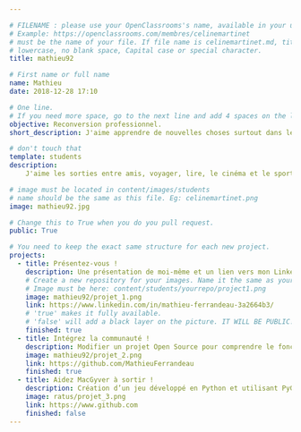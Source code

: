 ```yaml
---

# FILENAME : please use your OpenClassrooms's name, available in your url.
# Example: https://openclassrooms.com/membres/celinemartinet
# must be the name of your file. If file name is celinemartinet.md, title is celinemartinet.
# lowercase, no blank space, Capital case or special character.
title: mathieu92

# First name or full name
name: Mathieu
date: 2018-12-28 17:10

# One line.
# If you need more space, go to the next line and add 4 spaces on the left, as in 'description'.
objective: Reconversion professionnel.
short_description: J'aime apprendre de nouvelles choses surtout dans les domaines qui me passionnent.

# don't touch that
template: students
description:
    J'aime les sorties entre amis, voyager, lire, le cinéma et le sport en général, je pratique d'ailleurs la musculation. 

# image must be located in content/images/students
# name should be the same as this file. Eg: celinemartinet.png
image: mathieu92.jpg

# Change this to True when you do you pull request.
public: True

# You need to keep the exact same structure for each new project.
projects:
  - title: Présentez-vous !
    description: Une présentation de moi-même et un lien vers mon LinkedIn.
    # Create a new repository for your images. Name it the same as your nickname and profile picture.
    # Image must be here: content/students/yourrepo/project1.png
    image: mathieu92/projet_1.png
    link: https://www.linkedin.com/in/mathieu-ferrandeau-3a2664b3/
    # 'true' makes it fully available.
    # 'false' will add a black layer on the picture. IT WILL BE PUBLIC!
    finished: true
  - title: Intégrez la communauté !
    description: Modifier un projet Open Source pour comprendre le fonctionnement de Git, de Github et des pull requests. 
    image: mathieu92/projet_2.png
    link: https://github.com/MathieuFerrandeau
    finished: true
  - title: Aidez MacGyver à sortir !
    description: Création d’un jeu développé en Python et utilisant PyGame.
    image: ratus/projet_3.png
    link: https://www.github.com
    finished: false
---
```


